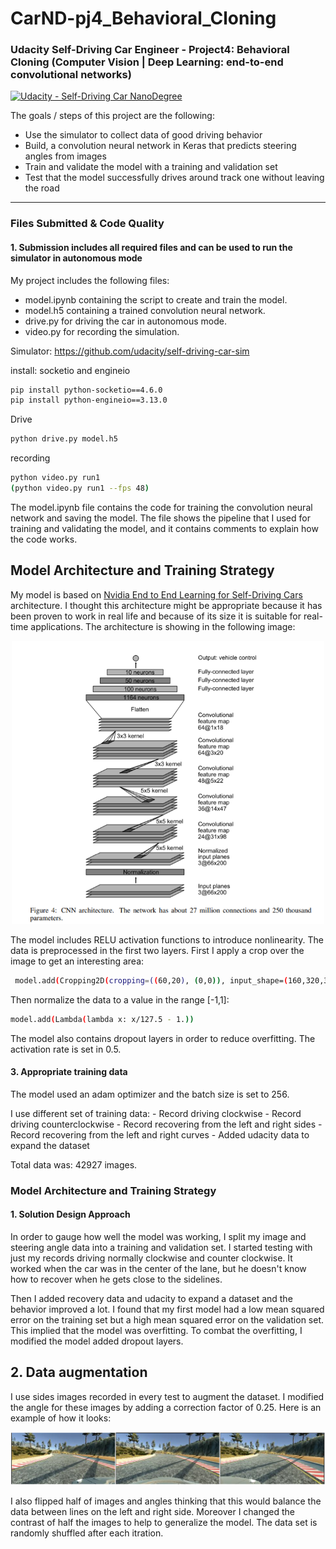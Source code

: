 # CarND-pj4_Behavioral_Cloning
### Udacity Self-Driving Car Engineer - Project4: Behavioral Cloning (Computer Vision | Deep Learning: end-to-end convolutional networks)

[![Udacity - Self-Driving Car NanoDegree](https://s3.amazonaws.com/udacity-sdc/github/shield-carnd.svg)](http://www.udacity.com/drive)



The goals / steps of this project are the following:
* Use the simulator to collect data of good driving behavior
* Build, a convolution neural network in Keras that predicts steering angles from images
* Train and validate the model with a training and validation set
* Test that the model successfully drives around track one without leaving the road

[//]: # (Image References)

[image1]: ./examples/nvidia-net.png "Nvidia Net"
[image2]: ./examples/sides_image.png "Side Images"


---
### Files Submitted & Code Quality

#### 1. Submission includes all required files and can be used to run the simulator in autonomous mode

My project includes the following files:
* model.ipynb containing the script to create and train the model.
* model.h5 containing a trained convolution neural network.
* drive.py for driving the car in autonomous mode.
* video.py for recording the simulation. 


Simulator: https://github.com/udacity/self-driving-car-sim

install: socketio and engineio
```sh
pip install python-socketio==4.6.0
pip install python-engineio==3.13.0
```
Drive
```sh
python drive.py model.h5
```
recording
```sh
python video.py run1
(python video.py run1 --fps 48)
```

The model.ipynb file contains the code for training the convolution neural network and saving the model. The file shows the pipeline that I used for training and validating the model, and it contains comments to explain how the code works.

## Model Architecture and Training Strategy

My model is based on [Nvidia End to End Learning for Self-Driving Cars](https://images.nvidia.com/content/tegra/automotive/images/2016/solutions/pdf/end-to-end-dl-using-px.pdf) architecture. I thought this architecture might be appropriate because it has been proven to work in real life and because of its size it is suitable for real-time applications. The architecture is showing in the following image:

<p align="center"><img src="./misc/nvidia-net.png" alt="nvidia-net" width="500" class="center"/></p>

The model includes RELU activation functions to introduce nonlinearity. The data is preprocessed in the first two layers. First I apply a crop over the image to get an interesting area:
```sh
 model.add(Cropping2D(cropping=((60,20), (0,0)), input_shape=(160,320,3)))
```
Then normalize the data to a value in the range [-1,1]:
```sh
model.add(Lambda(lambda x: x/127.5 - 1.))
```

The model also contains dropout layers in order to reduce overfitting. The activation rate is set in 0.5.


#### 3. Appropriate training data

The model used an adam optimizer and the batch size is set to 256.

I use different set of training data:
    - Record driving clockwise
    - Record driving counterclockwise
    - Record recovering from the left and right sides
    - Record recovering from the left and right curves
    - Added udacity data to expand the dataset

Total data was: 42927 images.

### Model Architecture and Training Strategy

#### 1. Solution Design Approach

In order to gauge how well the model was working, I split my image and steering angle data into a training and validation set. I started testing with just my records driving normally clockwise and counter clockwise. It worked when the car was in the center of the lane, but he doesn't know how to recover when he gets close to the sidelines.

Then I added recovery data and udacity to expand a dataset and the behavior improved a lot. I found that my first model had a low mean squared error on the training set but a high mean squared error on the validation set. This implied that the model was overfitting. To combat the overfitting, I modified the model added dropout layers.


## 2. Data augmentation

I use sides images recorded in every test to augment the dataset. I modified the angle for these images by adding a correction factor of 0.25. Here is an example of how it looks:

<p align="center"><img src="./misc/sides_image.png" alt="sides_image" class="center"/></p>

I also flipped half of images and angles thinking that this would balance the data between lines on the left and right side. Moreover I changed the contrast of half the images to help to generalize the model. The data set is randomly shuffled after each itration.